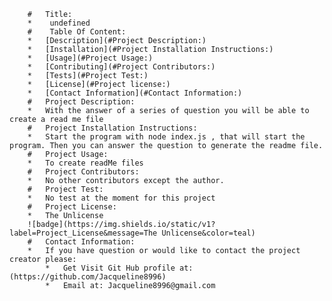 
        #   Title:
        *    undefined
        #    Table Of Content:
        *   [Description](#Project Description:)
        *   [Installation](#Project Installation Instructions:)
        *   [Usage](#Project Usage:)
        *   [Contributing](#Project Contributors:)
        *   [Tests](#Project Test:)
        *   [License](#Project license:)
        *   [Contact Information](#Contact Information:)
        #   Project Description:
        *   With the answer of a series of question you will be able to create a read me file
        #   Project Installation Instructions: 
        *   Start the program with node index.js , that will start the program. Then you can answer the question to generate the readme file.
        #   Project Usage:
        *   To create readMe files 
        #   Project Contributors:
        *   No other contributors except the author.
        #   Project Test:
        *   No test at the moment for this project
        #   Project License:
        *   The Unlicense
        ![badge](https://img.shields.io/static/v1?label=Project_License&message=The Unlicense&color=teal)
        #   Contact Information:
        *   If you have question or would like to contact the project creator please:
            *   Get Visit Git Hub profile at: (https://github.com/Jacqueline8996)
            *   Email at: Jacqueline8996@gmail.com
        